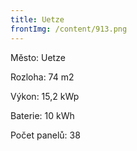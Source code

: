 ```yaml
---
title: Uetze
frontImg: /content/913.png
---
```

Město: Uetze

Rozloha: 74 m2

Výkon: 15,2 kWp

Baterie: 10 kWh

Počet panelů: 38